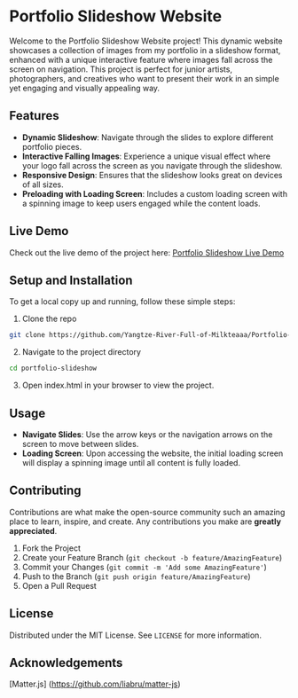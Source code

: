 # Portfolio Slideshow Website

Welcome to the Portfolio Slideshow Website project! This dynamic website showcases a collection of images from my portfolio in a slideshow format, enhanced with a unique interactive feature where images fall across the screen on navigation. This project is perfect for junior artists, photographers, and creatives who want to present their work in an simple yet engaging and visually appealing way.

## Features

- **Dynamic Slideshow**: Navigate through the slides to explore different portfolio pieces.
- **Interactive Falling Images**: Experience a unique visual effect where your logo fall across the screen as you navigate through the slideshow.
- **Responsive Design**: Ensures that the slideshow looks great on devices of all sizes.
- **Preloading with Loading Screen**: Includes a custom loading screen with a spinning image to keep users engaged while the content loads.

## Live Demo

Check out the live demo of the project here: [Portfolio Slideshow Live Demo](https://yangtze-river-full-of-milkteaaa.github.io/Portfolio-Website/)

## Setup and Installation

To get a local copy up and running, follow these simple steps:

1. Clone the repo 
```sh
git clone https://github.com/Yangtze-River-Full-of-Milkteaaa/Portfolio-Website.git
```

2. Navigate to the project directory 
```sh
cd portfolio-slideshow
```

3. Open index.html in your browser to view the project.

## Usage
- **Navigate Slides**: Use the arrow keys or the navigation arrows on the screen to move between slides.
- **Loading Screen**: Upon accessing the website, the initial loading screen will display a spinning image until all content is fully loaded.


## Contributing

Contributions are what make the open-source community such an amazing place to learn, inspire, and create. Any contributions you make are **greatly appreciated**.

1. Fork the Project
2. Create your Feature Branch (`git checkout -b feature/AmazingFeature`)
3. Commit your Changes (`git commit -m 'Add some AmazingFeature'`)
4. Push to the Branch (`git push origin feature/AmazingFeature`)
5. Open a Pull Request

## License

Distributed under the MIT License. See `LICENSE` for more information.

## Acknowledgements

[Matter.js] (https://github.com/liabru/matter-js)

